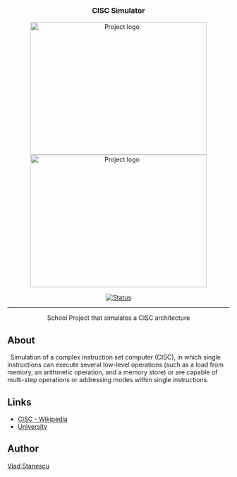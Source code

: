 <h3 align="center">CISC Simulator</h3>
<p align="center">
 <img width=400px height=300px src="https://i.postimg.cc/0Q5gCcS9/simulatorcisc1.jpg" alt="Project logo">
 <img width=400px height=300px src="https://i.postimg.cc/rsCQYk2b/simulatorcisc2.jpg" alt="Project logo">
</p>

<div align="center">

  [![Status](https://img.shields.io/badge/status-inactive-red.svg)]() 
  
</div>

---

<p align="center"> School Project that simulates a CISC architecture
    <br> 
</p>

## About 
<p>	&ensp;Simulation of a complex instruction set computer (CISC), in which single instructions can execute several low-level operations (such as a load from memory, an arithmetic operation, and a memory store) or are capable of multi-step operations or addressing modes within single instructions.
</p>

## Links
 - [CISC - Wikipedia](https://en.wikipedia.org/wiki/Complex_instruction_set_computer)
 - [University](http://csac.ulbsibiu.ro/)

## Author 
  [Vlad Stanescu](https://github.com/vladstanescu94)
